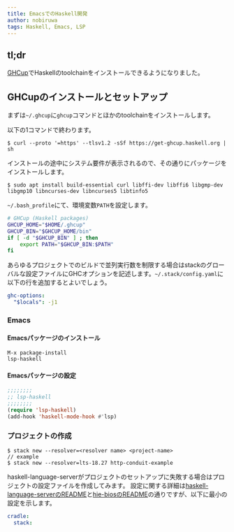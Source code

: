 ```yaml
---
title: EmacsでのHaskell開発
author: nobiruwa
tags: Haskell, Emacs, LSP
---
```


## tl;dr

[GHCup](https://www.haskell.org/ghcup/)でHaskellのtoolchainをインストールできるようになりました。

## GHCupのインストールとセットアップ

まずは`~/.ghcup`に`ghcup`コマンドとほかのtoolchainをインストールします。

以下の1コマンドで終わります。

```console
$ curl --proto '=https' --tlsv1.2 -sSf https://get-ghcup.haskell.org | sh
```

インストールの途中にシステム要件が表示されるので、その通りにパッケージをインストールします。

```console
$ sudo apt install build-essential curl libffi-dev libffi6 libgmp-dev libgmp10 libncurses-dev libncurses5 libtinfo5
```

`~/.bash_profile`にて、環境変数`PATH`を設定します。

```bash
# GHCup (Haskell packages)
GHCUP_HOME="$HOME/.ghcup"
GHCUP_BIN="$GHCUP_HOME/bin"
if [ -d "$GHCUP_BIN" ] ; then
    export PATH="$GHCUP_BIN:$PATH"
fi
```

あらゆるプロジェクトでのビルドで並列実行数を制限する場合はstackのグローバルな設定ファイルにGHCオプションを記述します。`~/.stack/config.yaml`に以下の行を追加するとよいでしょう。

```yaml
ghc-options:
  "$locals": -j1
```

### Emacs

#### Emacsパッケージのインストール

```emacs
M-x package-install
lsp-haskell
```

#### Emacsパッケージの設定

```lisp
;;;;;;;;
;; lsp-haskell
;;;;;;;;
(require 'lsp-haskell)
(add-hook 'haskell-mode-hook #'lsp)
```

### プロジェクトの作成

```console
$ stack new --resolver=<resolver name> <project-name>
// example
$ stack new --resolver=lts-18.27 http-conduit-example
```

haskell-language-serverがプロジェクトのセットアップに失敗する場合はプロジェクトの設定ファイルを作成してみます。
設定に関する詳細は[haskell-language-serverのREADME](https://github.com/haskell/haskell-language-server#project-configuration)と[hie-biosのREADME](https://github.com/mpickering/hie-bios/blob/master/README.md#stack)の通りですが、以下に最小の設定を示します。

```yaml
cradle:
  stack:
```
